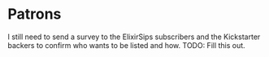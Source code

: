 # Patrons

I still need to send a survey to the ElixirSips subscribers and the Kickstarter
backers to confirm who wants to be listed and how.  TODO: Fill this out.
